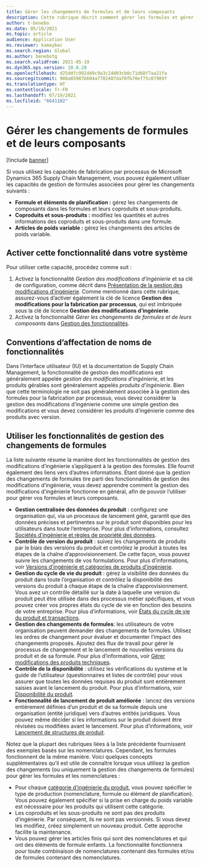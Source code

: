 ```yaml
---
title: Gérer les changements de formules et de leurs composants
description: Cette rubrique décrit comment gérer les formules et gérer les changements des données principales de la fabrication de processus.
author: t-benebo
ms.date: 05/19/2021
ms.topic: article
audience: Application User
ms.reviewer: kamaybac
ms.search.region: Global
ms.author: benebotg
ms.search.validFrom: 2021-05-19
ms.dyn365.ops.version: 10.0.20
ms.openlocfilehash: d25ddfc992d49c9a3c24d03cb0c71d68f7aa21fa
ms.sourcegitcommit: 908a85987b604a7782407da70fb70ef75c07989f
ms.translationtype: HT
ms.contentlocale: fr-FR
ms.lasthandoff: 07/19/2021
ms.locfileid: "6641102"
---
```

# <a name="manage-changes-in-formulas-and-their-ingredients"></a>Gérer les changements de formules et de leurs composants

[!include [banner](../includes/banner.md)]

Si vous utilisez les capacités de fabrication par processus de Microsoft Dynamics 365 Supply Chain Management, vous pouvez également utiliser les capacités de gestion de formules associées pour gérer les changements suivants :

- **Formule et éléments de planification :** gérez les changements de composants dans les formules et leurs coproduits et sous-produits.
- **Coproduits et sous-produits :** modifiez les quantités et autres informations des coproduits et sous-produits dans une formule.
- **Articles de poids variable :** gérez les changements des articles de poids variable.

## <a name="turn-on-this-feature-in-your-system"></a>Activer cette fonctionnalité dans votre système

Pour utiliser cette capacité, procédez comme suit :

1. Activez la fonctionnalité *Gestion des modifications d’ingénierie* et sa clé de configuration, comme décrit dans [Présentation de la gestion des modifications d’ingénierie](product-engineering-overview.md). Comme mentionné dans cette rubrique, assurez-vous d’activer également la clé de licence **Gestion des modifications pour la fabrication par processus**, qui est imbriquée sous la clé de licence **Gestion des modifications d’ingénierie**.
1. Activez la fonctionnalité *Gérer les changements de formules et de leurs composants* dans [Gestion des fonctionnalités](../../fin-ops-core/fin-ops/get-started/feature-management/feature-management-overview.md).

## <a name="feature-naming-conventions"></a>Conventions d’affectation de noms de fonctionnalités

Dans l’interface utilisateur (IU) et la documentation de Supply Chain Management, la fonctionnalité de gestion des modifications est généralement appelée *gestion des modifications d’ingénierie*, et les produits gérables sont généralement appelés *produits d’ingénierie*. Bien que cette terminologie ne soit pas généralement associée à la gestion des formules pour la fabrication par processus, vous devez considérer la gestion des modifications d’ingénierie comme une simple gestion des modifications et vous devez considérer les produits d’ingénierie comme des produits avec version.

## <a name="work-with-formula-change-management-features"></a>Utiliser les fonctionnalités de gestion des changements de formules

La liste suivante résume la manière dont les fonctionnalités de gestion des modifications d’ingénierie s’appliquent à la gestion des formules. Elle fournit également des liens vers d’autres informations. Étant donné que la gestion des changements de formules tire parti des fonctionnalités de gestion des modifications d’ingénierie, vous devez apprendre comment la gestion des modifications d'ingénierie fonctionne en général, afin de pouvoir l’utiliser pour gérer vos formules et leurs composants.

- **Gestion centralisée des données du produit** : configurez une organisation qui, via un processus de lancement géré, garantit que des données précises et pertinentes sur le produit sont disponibles pour les utilisateurs dans toute l’entreprise. Pour plus d’informations, consultez [Sociétés d’ingénierie et règles de propriété des données](engineering-org-data-ownership-rules.md).
- **Contrôle de version du produit** : suivez les changements de produits par le biais des versions du produit et contrôlez le produit à toutes les étapes de la chaîne d’approvisionnement. De cette façon, vous pouvez suivre les changements de vos formulations. Pour plus d’informations, voir [Versions d’ingénierie et catégories de produits d’ingénierie](engineering-versions-product-category.md).
- **Gestion du cycle de vie du produit** : gérez la visibilité des données du produit dans toute l’organisation et contrôlez la disponibilité des versions du produit à chaque étape de la chaîne d’approvisionnement. Vous avez un contrôle détaillé sur la date à laquelle une version du produit peut être utilisée dans des processus métier spécifiques, et vous pouvez créer vos propres états du cycle de vie en fonction des besoins de votre entreprise. Pour plus d’informations, voir [États du cycle de vie du produit et transactions](product-lifecycle-state-transactions.md).
- **Gestion des changements de formules**: les utilisateurs de votre organisation peuvent demander des changements de formules. Utilisez les ordres de changement pour évaluer et documenter l’impact des changements proposés. Ajoutez des flux de travail pour gérer le processus de changement et le lancement de nouvelles versions du produit et de sa formule. Pour plus d’informations, voir [Gérer modifications des produits techniques](engineering-change-management.md).
- **Contrôle de la disponibilité** : utilisez les vérifications du système et le guide de l’utilisateur (questionnaires et listes de contrôle) pour vous assurer que toutes les données requises du produit sont entièrement saisies avant le lancement du produit. Pour plus d’informations, voir [Disponibilité du produit](product-readiness.md).
- **Fonctionnalité de lancement de produit améliorée** : lancez des versions entièrement définies d’un produit et de sa formule depuis une organisation (entité juridique) vers d’autres entités juridiques. Vous pouvez même décider si les informations sur le produit doivent être révisées ou modifiées avant le lancement. Pour plus d’informations, voir [Lancement de structures de produit](release-product-structure.md).

Notez que la plupart des rubriques liées à la liste précédente fournissent des exemples basés sur les nomenclatures. Cependant, les formules fonctionnent de la même manière. Voici quelques concepts supplémentaires qu’il est utile de connaître lorsque vous utilisez la gestion des changements (ou uniquement la gestion des changements de formules) pour gérer les formules et les nomenclatures :

- Pour chaque [catégorie d’ingénierie du produit](engineering-versions-product-category.md), vous pouvez spécifier le type de production (nomenclature, formule ou élément de planification). Vous pouvez également spécifier si la prise en charge du poids variable est nécessaire pour les produits qui utilisent cette catégorie.
- Les coproduits et les sous-produits ne sont pas des produits d’ingénierie. Par conséquent, ils ne sont pas versionnés. Si vous devez les modifiez, créez simplement un nouveau produit. Cette approche facilite la maintenance.
- Vous pouvez gérer les articles finis qui sont des nomenclatures et qui ont des éléments de formule enfants. La fonctionnalité fonctionnera pour toute combinaison de nomenclatures contenant des formules et/ou de formules contenant des nomenclatures.
